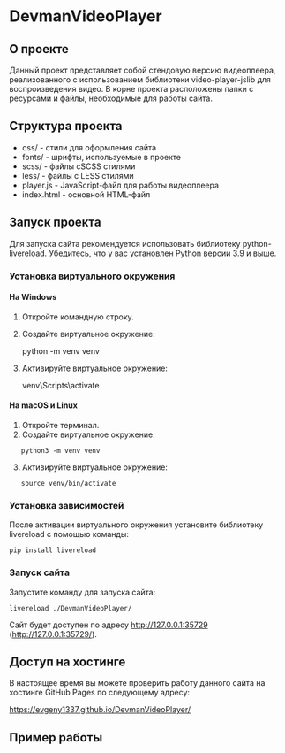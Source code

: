 
# DevmanVideoPlayer

## О проекте

Данный проект представляет собой стендовую версию видеоплеера, реализованного с использованием библиотеки video-player-jslib для воспроизведения видео. В корне проекта расположены папки с ресурсами и файлы, необходимые для работы сайта.

## Структура проекта

- css/ - стили для оформления сайта
- fonts/ - шрифты, используемые в проекте
- scss/ - файлы сSCSS стилями
- less/ - файлы с LESS стилями
- player.js - JavaScript-файл для работы видеоплеера
- index.html - основной HTML-файл

## Запуск проекта

Для запуска сайта рекомендуется использовать библиотеку python-livereload. Убедитесь, что у вас установлен Python версии 3.9 и выше.

### Установка виртуального окружения

#### На Windows

1. Откройте командную строку.
2. Создайте виртуальное окружение:
   
   python -m venv venv
   
3. Активируйте виртуальное окружение:
   
   venv\Scripts\activate
   

#### На macOS и Linux

1. Откройте терминал.
2. Создайте виртуальное окружение:
   
```
   python3 -m venv venv
```
   
3. Активируйте виртуальное окружение:
   
```
   source venv/bin/activate
```
   

### Установка зависимостей

После активации виртуального окружения установите библиотеку livereload с помощью команды:

```
pip install livereload
```

### Запуск сайта

Запустите команду для запуска сайта:
```
livereload ./DevmanVideoPlayer/
```

Сайт будет доступен по адресу http://127.0.0.1:35729 (http://127.0.0.1:35729/).

## Доступ на хостинге

В настоящее время вы можете проверить работу данного сайта на хостинге GitHub Pages по следующему адресу:

https://evgeny1337.github.io/DevmanVideoPlayer/

## Пример работы
